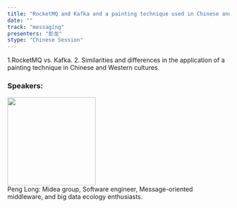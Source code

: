 ```yaml
---
title: "RocketMQ and Kafka and a painting technique used in Chinese and Western cultures."
date: "" 
track: "messaging"
presenters: "彭龙"
stype: "Chinese Session"
---
```

1.RocketMQ vs. Kafka.
2. Similarities and differences in the application of a painting technique in Chinese and Western cultures.
 ### Speakers: 
 <img src="images/speaker/1236.png" width="200" /><br>Peng Long: Midea group, Software engineer, Message-oriented middleware, and big data ecology enthusiasts.
 